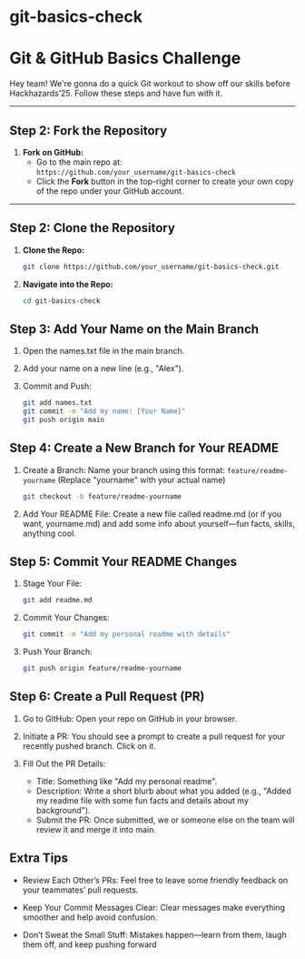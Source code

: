 # git-basics-check

# Git & GitHub Basics Challenge

Hey team! We're gonna do a quick Git workout to show off our skills before Hackhazards’25. Follow these steps and have fun with it.

---

## Step 2: Fork the Repository

1. **Fork on GitHub:**
   - Go to the main repo at:  
     `https://github.com/your_username/git-basics-check`
   - Click the **Fork** button in the top-right corner to create your own copy of the repo under your GitHub account.

---

## Step 2: Clone the Repository

1. **Clone the Repo:**

   ```bash
   git clone https://github.com/your_username/git-basics-check.git

2. **Navigate into the Repo:**

   ```bash
   cd git-basics-check

## **Step 3: Add Your Name on the Main Branch**
1. Open the names.txt file in the main branch.
2. Add your name on a new line (e.g., "Alex").
3. Commit and Push:

   ```bash
   git add names.txt
   git commit -m "Add my name: [Your Name]"
   git push origin main

## **Step 4: Create a New Branch for Your README**
1. Create a Branch:
    Name your branch using this format: `feature/readme-yourname`
    (Replace "yourname" with your actual name)

    ```bash
    git checkout -b feature/readme-yourname
    
2. Add Your README File:
  Create a new file called readme.md (or if you want, yourname.md) and add some info about yourself—fun facts, skills, anything cool.

## **Step 5: Commit Your README Changes**
1. Stage Your File:
    ```bash
    git add readme.md
2. Commit Your Changes:
    ```bash
    git commit -m "Add my personal readme with details"
3. Push Your Branch:
    ```bash
    git push origin feature/readme-yourname
    
## **Step 6: Create a Pull Request (PR)**
1. Go to GitHub:
   Open your repo on GitHub in your browser.

2. Initiate a PR:
   You should see a prompt to create a pull request for your recently pushed branch. Click on it.

3. Fill Out the PR Details:
   - Title: Something like "Add my personal readme".
   - Description: Write a short blurb about what you added (e.g., "Added my readme file with some fun facts and details about my background").
   - Submit the PR:
   Once submitted, we or someone else on the team will review it and merge it into main.


## Extra Tips
* Review Each Other’s PRs:
  Feel free to leave some friendly feedback on your teammates’ pull requests.

* Keep Your Commit Messages Clear:
  Clear messages make everything smoother and help avoid confusion.

* Don’t Sweat the Small Stuff:
  Mistakes happen—learn from them, laugh them off, and keep pushing forward
